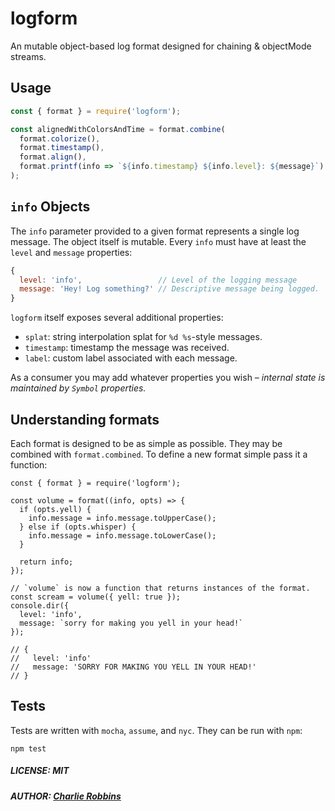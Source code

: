 # logform

An mutable object-based log format designed for chaining & objectMode streams.

## Usage

``` js
const { format } = require('logform');

const alignedWithColorsAndTime = format.combine(
  format.colorize(),
  format.timestamp(),
  format.align(),
  format.printf(info => `${info.timestamp} ${info.level}: ${message}`)
);
```

## `info` Objects

The `info` parameter provided to a given format represents a single log message. The object itself is mutable. Every `info` must have at least the `level` and `message` properties:

``` js
{
  level: 'info',                 // Level of the logging message  
  message: 'Hey! Log something?' // Descriptive message being logged.
}
```

`logform` itself exposes several additional properties:

- `splat`: string interpolation splat for `%d %s`-style messages.
- `timestamp`: timestamp the message was received.
- `label`: custom label associated with each message.

As a consumer you may add whatever properties you wish – _internal state is maintained by `Symbol` properties._

## Understanding formats

Each format is designed to be as simple as possible. They may be combined with `format.combined`. To define a new format simple pass it a function:

```
const { format } = require('logform');

const volume = format((info, opts) => {
  if (opts.yell) {
    info.message = info.message.toUpperCase(); 
  } else if (opts.whisper) {
    info.message = info.message.toLowerCase();
  }

  return info;
});

// `volume` is now a function that returns instances of the format.
const scream = volume({ yell: true });
console.dir({ 
  level: 'info', 
  message: `sorry for making you yell in your head!` 
});

// {
//   level: 'info'
//   message: 'SORRY FOR MAKING YOU YELL IN YOUR HEAD!'
// }
```

## Tests

Tests are written with `mocha`, `assume`, and `nyc`. They can be run with `npm`:

```
npm test
```

##### LICENSE: MIT
##### AUTHOR: [Charlie Robbins](https://github.com/indexzero)
